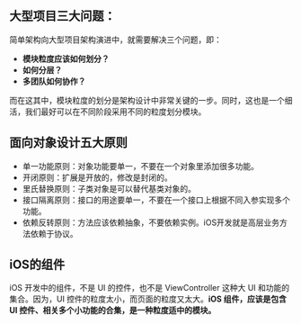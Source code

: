 ## 大型项目三大问题：
简单架构向大型项目架构演进中，就需要解决三个问题，即：

- **模块粒度应该如何划分？**
- **如何分层？**
- **多团队如何协作？**

而在这其中，模块粒度的划分是架构设计中非常关键的一步。同时，这也是一个细活，我们最好可以在不同阶段采用不同的粒度划分模块。

## 面向对象设计五大原则

- 单一功能原则：对象功能要单一，不要在一个对象里添加很多功能。
- 开闭原则：扩展是开放的，修改是封闭的。
- 里氏替换原则：子类对象是可以替代基类对象的。
- 接口隔离原则：接口的用途要单一，不要在一个接口上根据不同入参实现多个功能。
- 依赖反转原则：方法应该依赖抽象，不要依赖实例。iOS开发就是高层业务方法依赖于协议。

## iOS的组件
iOS 开发中的组件，不是 UI 的控件，也不是 ViewController 这种大 UI 和功能的集合。因为，UI 控件的粒度太小，而页面的粒度又太大。**iOS 组件，应该是包含 UI 控件、相关多个小功能的合集，是一种粒度适中的模块。**